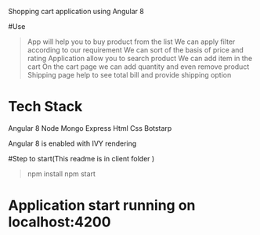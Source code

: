 Shopping cart application using Angular 8

#Use
> App will help you to buy product from the list
> We can apply filter according to our requirement 
> We can sort of the basis of price and rating
> Application allow you to search product
> We can add item in the cart 
> On the cart page we can add quantity and even remove product
> Shipping page help to see total bill and provide shipping option 

# Tech Stack
Angular 8
Node
Mongo
Express
Html
Css
Botstarp

Angular 8 is enabled with IVY rendering

#Step to start(This readme is in client folder )
> npm install
> npm start

# Application start running on localhost:4200

